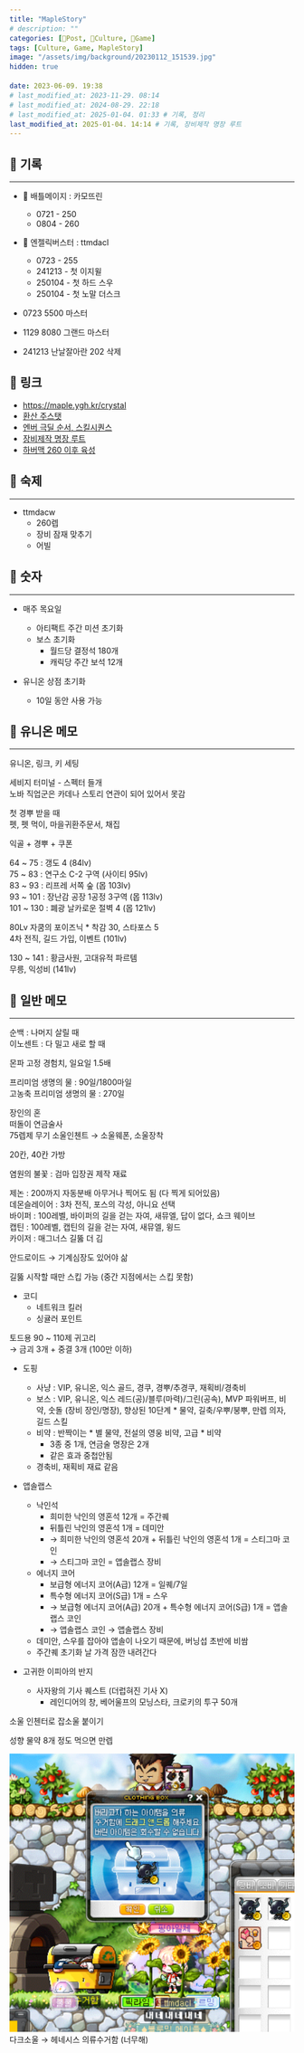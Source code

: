 ```yaml
---
title: "MapleStory"
# description: ""
categories: [📀Post, 🍋Culture, 🍋Game]
tags: [Culture, Game, MapleStory]
image: "/assets/img/background/20230112_151539.jpg"
hidden: true

date: 2023-06-09. 19:38
# last_modified_at: 2023-11-29. 08:14
# last_modified_at: 2024-08-29. 22:18
# last_modified_at: 2025-01-04. 01:33 # 기록, 정리
last_modified_at: 2025-01-04. 14:14 # 기록, 장비제작 명장 루트
---
```


## 📀 기록

---

- 🍋 배틀메이지 : 카모뜨린
  - 0721 - 250
  - 0804 - 260

- 🍋 엔젤릭버스터 : ttmdacl
  - 0723 - 255
  - 241213 - 첫 이지윌
  - 250104 - 첫 하드 스우
  - 250104 - 첫 노말 더스크

- 0723 5500 마스터
- 1129 8080 그랜드 마스터

- 241213 난날잘아란 202 삭제

## 📀 링크

- <https://maple.ygh.kr/crystal>
- [환산 주스탯](https://maplescouter.com/result)
- [엔버 극딜 순서, 스킬시퀀스](https://youtu.be/Aq3fDsA8WVc?si=P6SHz8SMQIB_HF_V)
- [장비제작 명장 루트](https://matsu1207.tistory.com/240)
- [하버맥 260 이후 육성](https://youtu.be/GK1Cgas53Gw?si=vXV5guTiqSYjFSFR)

## 📀 숙제

---

- ttmdacw
  - 260렙
  - 장비 잠재 맞추기
  - 어빌

## 📀 숫자

---

- 매주 목요일
  - 아티팩트 주간 미션 초기화
  - 보스 초기화
    - 월드당 결정석 180개
    - 캐릭당 주간 보석 12개

- 유니온 상점 초기화
  - 10일 동안 사용 가능

## 📀 유니온 메모

---

유니온, 링크, 키 세팅  

세비지 터미널 - 스펙터 들개  
노바 직업군은 카데나 스토리 연관이 되어 있어서 못감  

첫 경뿌 받을 때  
펫, 펫 먹이, 마을귀환주문서, 채집  

익골 + 경뿌 + 쿠폰  

64 ~ 75 : 갱도 4 (84lv)  
75 ~ 83 : 연구소 C-2 구역 (사이티 95lv)  
83 ~ 93 : 리프레 서쪽 숲 (몹 103lv)  
93 ~ 101 : 장난감 공장 1공정 3구역 (몹 113lv)  
101 ~ 130 : 폐광 날카로운 절벽 4 (몹 121lv)  

80Lv 자쿰의 포이즈닉 * 착감 30, 스타포스 5  
4차 전직, 길드 가입, 이벤트 (101lv)  

130 ~ 141 : 황금사원, 고대유적 파르템  
무릉, 익성비 (141lv)  

## 📀 일반 메모

---

순백 : 나머지 살릴 때  
이노센트 : 다 밀고 새로 할 때  

몬파 고정 경험치, 일요일 1.5배  

프리미엄 생명의 물 : 90일/1800마일  
고농축 프리미엄 생명의 물 : 270일  

장인의 혼  
떠돌이 연금술사  
75렙제 무기 소울인첸트 → 소울웨폰, 소울장착  

20칸, 40칸 가방  

염원의 불꽃 : 검마 입장권 제작 재료  

제논 : 200까지 자동분배 아무거나 찍어도 됨 (다 찍게 되어있음)  
데몬슬레이어 : 3차 전직, 포스의 각성, 아니요 선택  
바이퍼 : 100레벨, 바이퍼의 길을 걷는 자여, 새뮤엘, 답이 없다, 쇼크 웨이브  
캡틴 : 100레벨, 캡틴의 길을 걷는 자여, 새뮤엘, 윙드  
카이저 : 매그너스 길뚫 더 김  

안드로이드 → 기계심장도 있어야 삶  

길뚫 시작할 때만 스킵 가능 (중간 지점에서는 스킵 못함)  

- 코디
  - 네트워크 킬러
  - 싱귤러 포인트

토드용 90 ~ 110제 귀고리  
→ 금괴 3개 + 중결 3개 (100만 이하)  

- 도핑
  - 사냥 : VIP, 유니온, 익스 골드, 경쿠, 경뿌/추경쿠, 재획비/경축비  
  - 보스 : VIP, 유니온, 익스 레드(공)/블루(마력)/그린(공속), MVP 파워버프, 비약, 숫돌 (장비 장인/명장), 향상된 10단계 \* 물약, 길축/우뿌/붕뿌, 만렙 의자, 길드 스킬
  - 비약 : 반짝이는 \* 별 물약, 전설의 영웅 비약, 고급 \* 비약
    - 3종 중 1개, 연금술 명장은 2개
    - 같은 효과 중첩안됨
  - 경축비, 재획비 재료 같음

- 앱솔랩스
  - 낙인석
    - 희미한 낙인의 영혼석 12개 = 주간퀘
    - 뒤틀린 낙인의 영혼석 1개 = 데미안
    - → 희미한 낙인의 영혼석 20개 + 뒤틀린 낙인의 영혼석 1개 = 스티그마 코인
    - → 스티그마 코인 = 앱솔랩스 장비
  - 에너지 코어
    - 보급형 에너지 코어(A급) 12개 = 일퀘/7일
    - 특수형 에너지 코어(S급) 1개 = 스우
    - → 보급형 에너지 코어(A급) 20개 + 특수형 에너지 코어(S급) 1개 = 앱솔랩스 코인
    - → 앱솔랩스 코인 → 앱솔랩스 장비
  - 데미안, 스우를 잡아야 앱솔이 나오기 때문에, 버닝섭 초반에 비쌈
  - 주간퀘 초기화 날 가격 잠깐 내려간다

- 고귀한 이피아의 반지
  - 사자왕의 기사 퀘스트 (더럽혀진 기사 X)
    - 레인디어의 창, 베어울프의 모닝스타, 크로키의 투구 50개

소울 인첸터로 잡소울 붙이기  

성향 물약 8개 정도 먹으면 만렙  

![다크소울 보내기](/assets/img/post/2023/231026_0000.png)  
다크소울 → 헤네시스 의류수거함 (너무해)  
